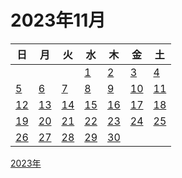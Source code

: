 # 2023年11月

|日|月|火|水|木|金|土|
|--|--|--|--|--|--|--|
||||[1](./01.md)|[2](./02.md)|[3](./03.md)|[4](./04.md)|
|[5](./05.md)|[6](./06.md)|[7](./07.md)|[8](./08.md)|[9](./09.md)|[10](./10.md)|[11](./11.md)|
|[12](./12.md)|[13](./13.md)|[14](./14.md)|[15](./15.md)|[16](./16.md)|[17](./17.md)|[18](./18.md)|
|[19](./19.md)|[20](./20.md)|[21](./21.md)|[22](./22.md)|[23](./23.md)|[24](./24.md)|[25](./25.md)|
|[26](./26.md)|[27](./27.md)|[28](./28.md)|[29](./29.md)|[30](./30.md)||||

[2023年](../README.md)
